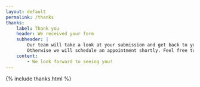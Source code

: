 ```yaml
---
layout: default
permalink: /thanks
thanks:
    label: Thank you
    header: We received your form
    subheader: |
        Our team will take a look at your submission and get back to you if we have any questions. 
        Otherwise we will schedule an appointment shortly. Feel free to reach out if you have any questions.
    content:
        - We look forward to seeing you!
---
```



{% include thanks.html %}
